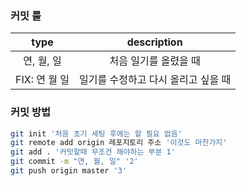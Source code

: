 ### 커밋 룰
| type | description |
| :---: | :---: |
| 연, 월, 일 | 처음 일기를 올렸을 때 |
| FIX: 연 월 일| 일기를 수정하고 다시 올리고 싶을 때 |

### 커밋 방법
```bash
git init '처음 초기 세팅 후에는 할 필요 없음'
git remote add origin 레포지토리 주소 '이것도 마찬가지'
git add . '커밋할때 무조건 해야하는 부분 1'
git commit -m "연, 월, 일" '2'
git push origin master '3'
```